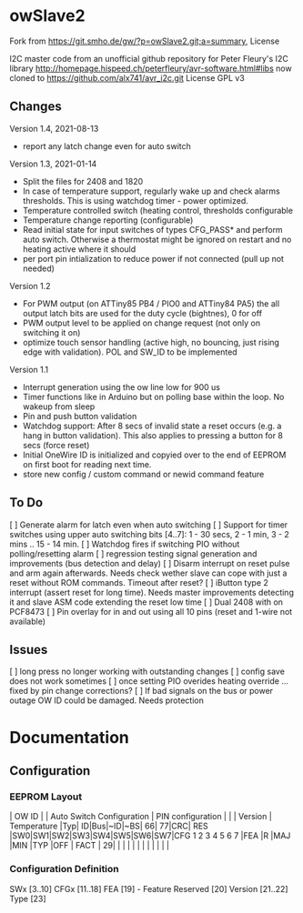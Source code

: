 # owSlave2
Fork from https://git.smho.de/gw/?p=owSlave2.git;a=summary, License

I2C master code from an unofficial github repository for Peter Fleury's I2C library
http://homepage.hispeed.ch/peterfleury/avr-software.html#libs now cloned to
https://github.com/alx741/avr_i2c.git
License GPL v3
## Changes

Version 1.4, 2021-08-13
- report any latch change even for auto switch

Version 1.3, 2021-01-14
- Split the files for 2408 and 1820
- In case of temperature support, regularly wake up and check alarms thresholds.
  This is using watchdog timer - power optimized.
- Temperature controlled switch (heating control, thresholds configurable
- Temperature change reporting (configurable)
- Read initial state for input switches of types CFG_PASS* and perform auto switch.
    Otherwise a thermostat might be ignored on restart and no heating active where
    it should
- per port pin intialization to reduce power if not connected (pull up not needed)

Version 1.2
- For PWM output (on ATTiny85 PB4 / PIO0 and ATTiny84 PA5) the all output latch bits
  are used for the duty cycle (bightnes), 0 for off
- PWM output level to be applied on change request (not only on switching it on)
- optimize touch sensor handling (active high, no bouncing, just rising edge with validation).
    POL and SW_ID to be implemented

Version 1.1
- Interrupt generation using the ow line low for 900 us
- Timer functions like in Arduino but on polling base within the loop. No wakeup from sleep
- Pin and push button validation
- Watchdog support:
    After 8 secs of invalid state a reset occurs (e.g. a hang in button validation).
    This also applies to pressing a button for 8 secs (force reset)
- Initial OneWire ID is initialized and copyied over to the end of EEPROM on
  first boot for reading next time.
- store new config / custom command or newid command feature

## To Do
[ ] Generate alarm for latch even when auto switching
[ ] Support for timer switches using upper auto switching bits [4..7]: 1 - 30 secs, 2 - 1 min, 3 - 2 mins .. 15 - 14 min.
[ ] Watchdog fires if switching PIO without polling/resetting alarm
[ ] regression testing signal generation and improvements (bus detection and delay)
[ ] Disarm interrupt on reset pulse and arm again afterwards.
    Needs check wether slave can cope with just a reset without ROM commands.
    Timeout after reset?
[ ] iButton type 2 interrupt (assert reset for long time).
    Needs master improvements detecting it and slave ASM code extending the reset low time
[ ] Dual 2408 with on PCF8473
[ ] Pin overlay for in and out using all 10 pins (reset and 1-wire not available)

  ## Issues
  [ ] long press no longer working with outstanding changes
  [ ] config save does not work sometimes
  [ ] once setting PIO overides heating override ... fixed by pin change corrections?
  [ ] If bad signals on the bus or power outage OW ID could be damaged. Needs protection

  # Documentation

  ## Configuration

  ### EEPROM Layout
  | OW ID                         |           | Auto Switch Configuration     | PIN configuration                      |    |    | Version      | Temperature
  |Typ| ID|Bus|~ID|~BS| 66| 77|CRC|   RES     |SW0|SW1|SW2|SW3|SW4|SW5|SW6|SW7|CFG   1    2    3    4    5    6     7  |FEA |R   |MAJ |MIN |TYP |OFF      | FACT
  | 29|   |   |   |   |   |   |   |   |   |   |   |

  ### Configuration Definition
  SWx  [3..10]
  CFGx [11..18]
  FEA [19] - Feature
  Reserved [20]
  Version [21..22]
  Type [23]
